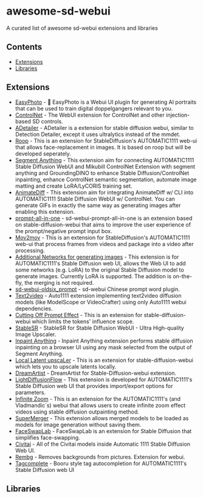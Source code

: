 # awesome-sd-webui
A curated list of awesome sd-webui extensions and libraries 

## Contents

- [Extensions](#extensions)
- [Libraries](#libraries)


## Extensions

- [EasyPhoto](https://github.com/aigc-apps/sd-webui-EasyPhoto) - 🦜 EasyPhoto is a Webui UI plugin for generating AI portraits that can be used to train digital doppelgangers relevant to you.
- [ControlNet](https://github.com/Mikubill/sd-webui-controlnet) - The WebUI extension for ControlNet and other injection-based SD controls.
- [ADetailer](https://github.com/Bing-su/adetailer) - ADetailer is a extension for stable diffusion webui, similar to Detection Detailer, except it uses ultralytics instead of the mmdet.
- [Roop](https://github.com/s0md3v/sd-webui-roop) - This is an extension for StableDiffusion's AUTOMATIC1111 web-ui that allows face-replacement in images. It is based on roop but will be developed seperately.
- [Segment Anything](https://github.com/continue-revolution/sd-webui-segment-anything) - This extension aim for connecting AUTOMATIC1111 Stable Diffusion WebUI and Mikubill ControlNet Extension with segment anything and GroundingDINO to enhance Stable Diffusion/ControlNet inpainting, enhance ControlNet semantic segmentation, automate image matting and create LoRA/LyCORIS training set.
- [AnimateDiff](https://github.com/continue-revolution/sd-webui-animatediff) - This extension aim for integrating AnimateDiff w/ CLI into AUTOMATIC1111 Stable Diffusion WebUI w/ ControlNet. You can generate GIFs in exactly the same way as generating images after enabling this extension.
- [prompt-all-in-one](https://github.com/Physton/sd-webui-prompt-all-in-one) - sd-webui-prompt-all-in-one is an extension based on stable-diffusion-webui that aims to improve the user experience of the prompt/negative prompt input box.
- [Mov2mov](https://github.com/Scholar01/sd-webui-mov2mov) - This is an extension for StableDiffusion's AUTOMATIC1111 web-ui that process frames from videos and package into a video after processing.
- [Additional Networks for generating images](https://github.com/kohya-ss/sd-webui-additional-networks) - This extension is for AUTOMATIC1111's Stable Diffusion web UI, allows the Web UI to add some networks (e.g. LoRA) to the original Stable Diffusion model to generate images. Currently LoRA is supported. The addition is on-the-fly, the merging is not required.
- [sd-webui-oldsix_prompt](https://github.com/thisjam/sd-webui-oldsix-prompt) - sd-webui Chinese prompt word plugin.
- [Text2video](https://github.com/kabachuha/sd-webui-text2video) - Auto1111 extension implementing text2video diffusion models (like ModelScope or VideoCrafter) using only Auto1111 webui dependencies.
- [Cutting Off Prompt Effect](https://github.com/hnmr293/sd-webui-cutoff) - This is an extension for stable-diffusion-webui which limits the tokens' influence scope.
- [StableSR](https://github.com/pkuliyi2015/sd-webui-stablesr) - StableSR for Stable Diffusion WebUI - Ultra High-quality Image Upscaler.
- [Inpaint Anything](https://github.com/Uminosachi/sd-webui-inpaint-anything) - Inpaint Anything extension performs stable diffusion inpainting on a browser UI using any mask selected from the output of Segment Anything.
- [Local Latent upscaLer](https://github.com/hnmr293/sd-webui-llul) - This is an extension for stable-diffusion-webui which lets you to upscale latents locally.
- [DreamArtist](https://github.com/IrisRainbowNeko/DreamArtist-sd-webui-extension) - DreamArtist for Stable-Diffusion-webui extension.
- [LightDiffusionFlow](https://github.com/Tencent/LightDiffusionFlow) - This extension is developed for AUTOMATIC1111's Stable Diffusion web UI that provides import/export options for parameters.
- [Infinite Zoom](https://github.com/v8hid/infinite-zoom-automatic1111-webui) - This is an extension for the AUTOMATIC1111's (and Vladmandic´s) webui that allows users to create infinite zoom effect videos using stable diffusion outpainting method.
- [SuperMerger](https://github.com/hako-mikan/sd-webui-supermerger) - This extension allows merged models to be loaded as models for image generation without saving them.
- [FaceSwapLab](https://github.com/glucauze/sd-webui-faceswaplab) - FaceSwapLab is an extension for Stable Diffusion that simplifies face-swapping.
- [Civitai](https://github.com/civitai/sd_civitai_extension) - All of the Civitai models inside Automatic 1111 Stable Diffusion Web UI.
- [Rembg](https://github.com/AUTOMATIC1111/stable-diffusion-webui-rembg) - Removes backgrounds from pictures. Extension for webui.
- [Tagcomplete](https://github.com/DominikDoom/a1111-sd-webui-tagcomplete) -  Booru style tag autocompletion for AUTOMATIC1111's Stable Diffusion web UI 

## Libraries
